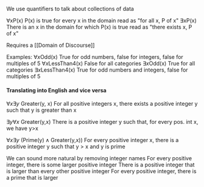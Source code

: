 We use quantifiers to talk about collections of data

$\forall$xP(x)
	P(x) is true for every x in the domain
		read as "for all x, P of x"
$\exists$xP(x)
	There is an x in the domain for which P(x) is true
		read as "there exists x, P of x"

Requires a [[Domain of Discourse]]

Examples:
	$\forall x\text{Odd(x)}$
		True for odd numbers, false for integers, false for multiples of 5
	$\forall x\text{LessThan4(x)}$
		False for all categories
	$\exists x\text{Odd(x)}$
		True for all categories
	$\exists x\text{LessThan4(x)}$
		True for odd numbers and integers, false for multiples of 5

#### Translating into English and vice versa

$\forall x\exists y\text{ Greater(y, x)}$
	For all positive integers x, there exists a positive integer y such that y is greater than x

$\exists y\forall x\text{ Greater(y,x)}$
	There is a positive integer y such that, for every pos. int x, we have y>x

$\forall x\exists y\text{ (Prime(y)}\land \text{Greater(y,x))}$
	For every positive integer x, there is a positive integer y such that y > x and y is prime

We can sound more natural by removing integer names
	For every positive integer, there is some larger positive integer
	There is a positive integer that is larger than every other positive integer
	For every positive integer, there is a prime that is larger


